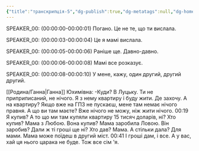 ```yaml
---
{"title":"транскрипція-5","dg-publish":true,"dg-metatags":null,"dg-home":null,"permalink":"/ukrayinska/transkripcziya-5/","dgPassFrontmatter":true,"noteIcon":""}
---
```



SPEAKER_00:
(00:00:00-00:00:01)  Погано. Це не те, що ти вислала.

SPEAKER_00:
(00:00:03-00:00:04)  Це я мамі вислала.

SPEAKER_00:
(00:00:05-00:00:06)  Раніше ще. Давно-давно.

SPEAKER_00:
(00:00:06-00:00:08)  Мамі все розказує.

SPEAKER_00:
(00:00:08-00:00:10)  У мене, кажу, один другий, другий другий.


 
[[Родина/Ганна\|Ганна]] Юхимівна:
-Куди? В Луцьку. Ти не приприписаний, не нічого. Я з нему квартиру і буду жити. Де захочу. А на квартиру? Якщо вже на ГПЗ не пускаєш, мене там немає нічого правня. А що ви там маєте? Вже нічого не можу, ніж жити нічого. 
00:19
Я купив? А то що ми там купяли квартиру 15 тисяч доларів, ні? Хто купив? Мама з Любою. Вона купив? Мама заробила Ловою. Він заробив? Дали ж ті гроші ще ні? Хто дав? Мама. А стільки дала? Для мами. Мама може поїдеш в другий міст. 
00:41
І гроші дам, і все. А у вас, хай ця нього царака не буде. Тож все сім 'я. 